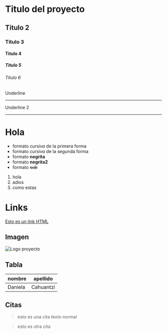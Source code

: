 # Titulo del proyecto
## Titulo 2
### Titulo 3
#### Titulo 4
##### Titulo 5
###### Titulo 6
Underline
__________
Underline 2
__________
# Hola

- formato *cursiva* de la primera forma
- formato _cursiva_ de la segunda forma
- formato **negrita**
- formato __negrita2__
- formato ~~sub~~

1. hola
2. adios
3. como estas

# Links 
<a href="https://www.google.com/">Esto es un link HTML</a>

## Imagen
![Logo proyecto](https://static.nationalgeographicla.com/files/styles/image_3200/public/01-cat-questions-nationalgeographic_1228126.jpg?w=1600&h=900)

## Tabla
| nombre | apellido |
| ------|-----|
| Daniela | Cahuantzi |

## Citas
>esto es una cita
texto normal

>esto es otra cita

